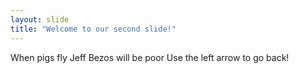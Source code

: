 ```yaml
---
layout: slide
title: "Welcome to our second slide!"
---
```

When pigs fly Jeff Bezos will be poor
Use the left arrow to go back!
